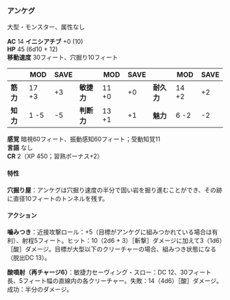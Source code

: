 ### アンケグ
大型・モンスター、属性なし

**AC** 14 **イニシアチブ** +0 (10)  
**HP** 45 (6d10 + 12)  
**移動速度** 30フィート、穴掘り10フィート

|      | MOD | SAVE |      | MOD | SAVE |      | MOD | SAVE |
|------|-----|------|------|-----|------|------|-----|------|
| **筋力** | 17 +3 | +3 | **敏捷力** | 11 +0 | +0 | **耐久力** | 14 +2 | +2 |
| **知力** | 1 -5 | -5 | **判断力** | 13 +1 | +1 | **魅力** | 6 -2 | -2 |

**感覚** 暗視60フィート、振動感知60フィート；受動知覚11  
**言語** なし  
**CR** 2（XP 450；習熟ボーナス+2）

#### 特性

**穴掘り屋**：アンケグは穴掘り速度の半分で固い岩を掘り進むことができ、その跡に直径10フィートのトンネルを残す。

#### アクション

**噛みつき**：近接攻撃ロール：+5（目標がアンケグに組みつかれている場合は有利）、射程5フィート。ヒット：10（2d6 + 3）［斬撃］ダメージに加えて3（1d6）［酸］ダメージ。目標が大型以下のクリーチャーの場合、組みつき状態になる（脱出DC 13）。

**酸噴射（再チャージ6）**：敏捷力セーヴィング・スロー：DC 12、30フィート長、5フィート幅の直線内の各クリーチャー。失敗：14（4d6）［酸］ダメージ。成功：半分のダメージ。